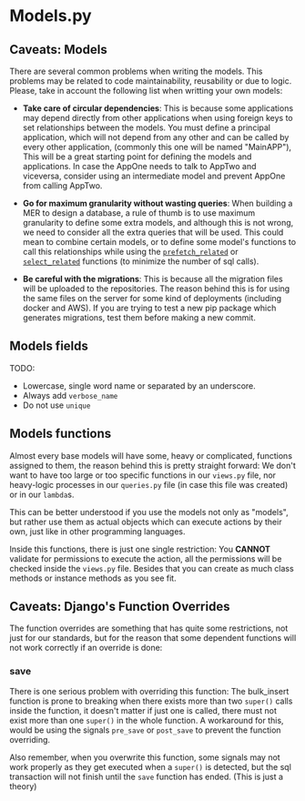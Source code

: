 Models.py
=========

Caveats: Models
---------------

There are several common problems when writing the models. This problems may
be related to code maintainability, reusability or due to logic. Please,
take in account the following list when writting your own models:

*   **Take care of circular dependencies**: This is because some applications
may depend directly from other applications when using foreign keys to set
relationships between the models. You must define a principal application,
which will not depend from any other and can be called by every other
application, (commonly this one will be named "MainAPP"), This will be a
great starting point for defining the models and applications. In case the
AppOne needs to talk to AppTwo and viceversa, consider using an intermediate
model and prevent AppOne from calling AppTwo.

*   **Go for maximum granularity without wasting queries**: When building a
MER to design a database, a rule of thumb is to use maximum granularity to
define some extra models, and although this is not wrong, we need to consider
all the extra queries that will be used. This could mean to combine certain
models, or to define some model's functions to call this relationships while
using the [`prefetch_related`][pre_rel] or [`select_related`][sel_rel]
functions (to minimize the number of sql calls).

*   **Be careful with the migrations**: This is because all the migration
files will be uploaded to the repositories. The reason behind this is for
using the same files on the server for some kind of deployments (including
docker and AWS). If you are trying to test a new pip package which generates
migrations, test them before making a new commit. 

Models fields
-------------

TODO:

*   Lowercase, single word name or separated by an underscore.
*   Always add `verbose_name`
*   Do not use `unique`

Models functions
----------------

Almost every base models will have some, heavy or complicated, functions
assigned to them, the reason behind this is pretty straight forward: We
don't want to have too large or too specific functions in our `views.py`
file, nor heavy-logic processes in our `queries.py` file (in case this
file was created) or in our `lambda`s.

This can be better understood if you use the models not only as "models",
but rather use them as actual objects which can execute actions by their own,
just like in other programming languages.

Inside this functions, there is just one single restriction: You **CANNOT**
validate for permissions to execute the action, all the permissions will be
checked inside the `views.py` file. Besides that you can create as much class
methods or instance methods as you see fit.

Caveats: Django's Function Overrides
------------------------------------

The function overrides are something that has quite some restrictions, not
just for our standards, but for the reason that some dependent functions
will not work correctly if an override is done:

### save

There is one serious problem with overriding this function: The bulk_insert
function is prone to breaking when there exists more than two `super()`
calls inside the function, it doesn't matter if just one is called, there
must not exist more than one `super()` in the whole function. A workaround for
this, would be using the signals `pre_save` or `post_save` to prevent the
function overriding.

Also remember, when you overwrite this function, some signals may not work
properly as they get executed when a `super()` is detected, but the sql
transaction will not finish until the `save` function has ended. (This is
just a theory)


[pre_rel]: https://docs.djangoproject.com/en/1.10/ref/models/querysets/#prefetch-related
[sel_rel]: https://docs.djangoproject.com/en/1.10/ref/models/querysets/#prefetch-related
